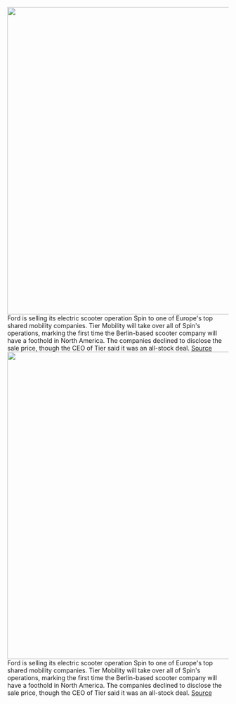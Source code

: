 <img src='https://cdn.vox-cdn.com/thumbor/jWEGMRJXA_MokTrajXmvEaJ1B8Q=/0x0:1080x720/1200x800/filters:focal(454x274:626x446)/cdn.vox-cdn.com/uploads/chorus_image/image/70570768/61d884086c3dcf21a4f5f774_Scooters_p_1080.0.png' width='700px' /><br/>
Ford is selling its electric scooter operation Spin to one of Europe's top shared mobility companies. Tier Mobility will take over all of Spin's operations, marking the first time the Berlin-based scooter company will have a foothold in North America. The companies declined to disclose the sale price, though the CEO of Tier said it was an all-stock deal.
<a href='https://www.theverge.com/2022/3/2/22950833/ford-sells-spin-electric-scooter-tier'> Source <a/><img src='https://cdn.vox-cdn.com/thumbor/jWEGMRJXA_MokTrajXmvEaJ1B8Q=/0x0:1080x720/1200x800/filters:focal(454x274:626x446)/cdn.vox-cdn.com/uploads/chorus_image/image/70570768/61d884086c3dcf21a4f5f774_Scooters_p_1080.0.png' width='700px' /><br/>
Ford is selling its electric scooter operation Spin to one of Europe's top shared mobility companies. Tier Mobility will take over all of Spin's operations, marking the first time the Berlin-based scooter company will have a foothold in North America. The companies declined to disclose the sale price, though the CEO of Tier said it was an all-stock deal.
<a href='https://www.theverge.com/2022/3/2/22950833/ford-sells-spin-electric-scooter-tier'> Source <a/>